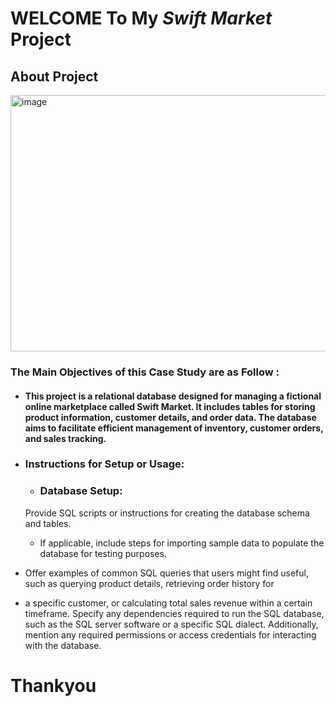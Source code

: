 # WELCOME To My *Swift Market* Project
## About Project
<img src="https://i.pinimg.com/736x/27/ae/20/27ae2059744d3a7814f8fd5d75b1c47c.jpg" alt="image" width="900px" height="410px">

### The Main Objectives of this Case Study are as Follow :
 * ####  This project is a relational database designed for managing a fictional online marketplace called Swift Market. It includes tables for storing product information, customer details, and order data. The database aims to facilitate efficient management of inventory, customer orders, and sales tracking.

 * ### Instructions for Setup or Usage:
   * ### Database Setup:
    Provide SQL scripts or instructions for creating the database schema and tables.
   * If applicable, include steps for importing sample data to populate the database for testing purposes.
  * Offer examples of common SQL queries that users might find useful, such as querying product details, retrieving order history for 
   * a specific customer, or calculating total sales revenue within a certain timeframe.
    Specify any dependencies required to run the SQL database, such as the SQL server software or a specific SQL dialect. Additionally, 
    mention any required permissions or access credentials for interacting with the database.


# Thankyou
